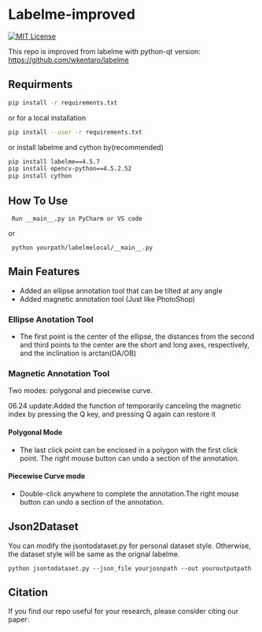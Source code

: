 # Labelme-improved
[![MIT License](https://img.shields.io/badge/license-MIT-green.svg)](https://opensource.org/licenses/MIT) 

This repo is improved from labelme with python-qt version:
https://github.com/wkentaro/labelme

## Requirments
```bash
pip install -r requirements.txt
```
or for a local installation
```bash
pip install --user -r requirements.txt
```
or install labelme and cython by(recommended)
```bash
pip install labelme==4.5.7
pip install opencv-python==4.5.2.52
pip install cython
```

## How To Use
```
 Run __main__.py in PyCharm or VS code
```
or
```
 python yourpath/labelmelocal/__main__.py
```

## Main Features
- Added an ellipse annotation tool that can be tilted at any angle
- Added magnetic annotation tool (Just like PhotoShop)

### Ellipse Anotation Tool 
- The first point is the center of the ellipse, the distances from the second and third points to the center are the 
short and long axes, respectively, and the inclination is arctan(OA/OB)

### Magnetic Annotation Tool
Two modes: polygonal and piecewise curve.

06.24 update:Added the function of temporarily canceling the magnetic index by pressing the Q key, and pressing Q again 
can restore it
#### Polygonal Mode
- The last click point can be enclosed in a polygon with the first click point. The right mouse button can undo a section 
of the annotation.
#### Piecewise Curve mode
- Double-click anywhere to complete the annotation.The right mouse button can undo a section of the annotation.

## Json2Dataset
You can modify the jsontodataset.py for personal dataset style. Otherwise, the dataset style will be same as the orignal labelme.
```
python jsontodataset.py --json_file yourjosnpath --out youroutputpath
```


## Citation
If you find our repo useful for your research, please consider citing our paper:

```

```
